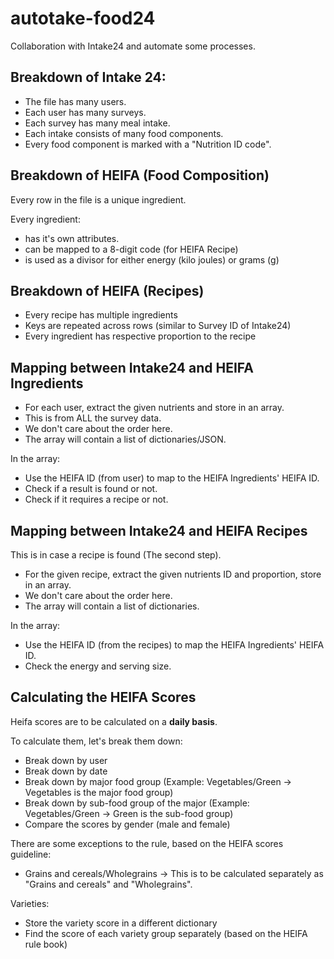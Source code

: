 # autotake-food24

Collaboration with Intake24 and automate some processes.

## Breakdown of Intake 24:

- The file has many users.
- Each user has many surveys.
- Each survey has many meal intake.
- Each intake consists of many food components.
- Every food component is marked with a "Nutrition ID code".

## Breakdown of HEIFA (Food Composition)

Every row in the file is a unique ingredient.

Every ingredient:
- has it's own attributes.
- can be mapped to a 8-digit code (for HEIFA Recipe)
- is used as a divisor for either energy (kilo joules) or grams (g)

## Breakdown of HEIFA (Recipes)

- Every recipe has multiple ingredients
- Keys are repeated across rows (similar to Survey ID of Intake24)
- Every ingredient has respective proportion to the recipe

## Mapping between Intake24 and HEIFA Ingredients

- For each user, extract the given nutrients and store in an array.
- This is from ALL the survey data.
- We don't care about the order here.
- The array will contain a list of dictionaries/JSON.

In the array:

- Use the HEIFA ID (from user) to map to the HEIFA Ingredients' HEIFA ID.
- Check if a result is found or not.
- Check if it requires a recipe or not.

## Mapping between Intake24 and HEIFA Recipes

This is in case a recipe is found (The second step).

- For the given recipe, extract the given nutrients ID and proportion, store in an array.
- We don't care about the order here.
- The array will contain a list of dictionaries.

In the array:

- Use the HEIFA ID (from the recipes) to map the HEIFA Ingredients' HEIFA ID.
- Check the energy and serving size.

## Calculating the HEIFA Scores

Heifa scores are to be calculated on a **daily basis**.

To calculate them, let's break them down:

- Break down by user
- Break down by date
- Break down by major food group (Example: Vegetables/Green -> Vegetables is the major food group)
- Break down by sub-food group of the major (Example: Vegetables/Green -> Green is the sub-food group)
- Compare the scores by gender (male and female)

There are some exceptions to the rule, based on the HEIFA scores guideline:

- Grains and cereals/Wholegrains -> This is to be calculated separately as "Grains and cereals" and "Wholegrains".

Varieties:

- Store the variety score in a different dictionary
- Find the score of each variety group separately (based on the HEIFA rule book)
